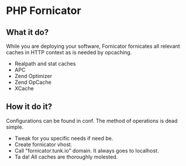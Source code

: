 PHP Fornicator
===============

What it do?
------------

While you are deploying your software, Fornicator fornicates all relevant caches in HTTP context as is needed by
opcaching.

* Realpath and stat caches
* APC
* Zend Optimizer
* Zend OpCache
* XCache

How it do it?
--------------

Configurations can be found in conf. The method of operations is dead simple.

* Tweak for you specific needs if need be.
* Create fornicator vhost.
* Call "fornicator.tunk.io" domain. It always goes to localhost.
* Ta da! All caches are thoroughly molested.
